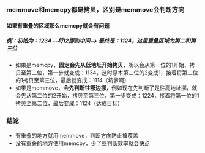 ### memmove和memcpy都是拷贝，区别是memmove会判断方向

#### 如果有重叠的区域那么memcpy就会有问题

##### 例：初始为：1234 --将12挪到中间--> 最终是：1124，这里重叠区域为第二和第三位
- 如果是memcpy，**固定会先从低地址开始拷贝**，所以会从第一位的1开始，拷贝至第二位，第一步就变成：1134，这时原本第二位的2变成1，接着将第二位的1拷贝至第三位，最后就变成：1114（坑爹啊）
- 如果是memmove，**会先判断往哪边挪**，例如现在先判断了是往高地址挪，就会先从第二位的2开始，拷贝至第三位，第一步变成：1224，接着将第一位的1拷贝至第二位，最后变成：1124（达成目标）

### 结论
- 有重叠的地方就用memmove，判断方向防止被覆盖
- 没有重叠的地方使用memcpy，少了些判断效率就会快点
